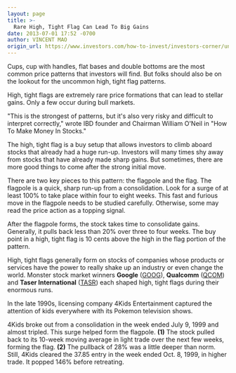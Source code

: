 ```yaml
---
layout: page
title: >-
  Rare High, Tight Flag Can Lead To Big Gains
date: 2013-07-01 17:52 -0700
author: VINCENT MAO
origin_url: https://www.investors.com/how-to-invest/investors-corner/uncommon-pattern-can-produce-solid-gains/
---
```


Cups, cup with handles, flat bases and double bottoms are the most common price patterns that investors will find. But folks should also be on the lookout for the uncommon high, tight flag patterns.

High, tight flags are extremely rare price formations that can lead to stellar gains. Only a few occur during bull markets.

"This is the strongest of patterns, but it's also very risky and difficult to interpret correctly," wrote IBD founder and Chairman William O'Neil in "How To Make Money In Stocks."

The high, tight flag is a buy setup that allows investors to climb aboard stocks that already had a huge run-up. Investors will many times shy away from stocks that have already made sharp gains. But sometimes, there are more good things to come after the strong initial move.

There are two key pieces to this pattern: the flagpole and the flag. The flagpole is a quick, sharp run-up from a consolidation. Look for a surge of at least 100% to take place within four to eight weeks. This fast and furious move in the flagpole needs to be studied carefully. Otherwise, some may read the price action as a topping signal.

After the flagpole forms, the stock takes time to consolidate gains. Generally, it pulls back less than 20% over three to four weeks. The buy point in a high, tight flag is 10 cents above the high in the flag portion of the pattern.

High, tight flags generally form on stocks of companies whose products or services have the power to really shake up an industry or even change the world. Monster stock market winners **Google** ([GOOG](https://research.investors.com/quote.aspx?symbol=GOOG)), **Qualcomm** ([QCOM](https://research.investors.com/quote.aspx?symbol=QCOM)) and **Taser International** ([TASR](https://research.investors.com/quote.aspx?symbol=TASR)) each shaped high, tight flags during their enormous runs.

In the late 1990s, licensing company 4Kids Entertainment captured the attention of kids everywhere with its Pokemon television shows.

4Kids broke out from a consolidation in the week ended July 9, 1999 and almost tripled. This surge helped form the flagpole. **(1)** The stock pulled back to its 10-week moving average in light trade over the next few weeks, forming the flag. **(2)** The pullback of 28% was a little deeper than norm. Still, 4Kids cleared the 37.85 entry in the week ended Oct. 8, 1999, in higher trade. It popped 146% before retreating.
